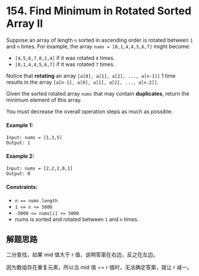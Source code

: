 # 154. Find Minimum in Rotated Sorted Array II

Suppose an array of length `n` sorted in ascending order is rotated between `1` and `n` times. For example, the array `nums = [0,1,4,4,5,6,7]` might become:

+ `[4,5,6,7,0,1,4]` if it was rotated `4` times.
+ `[0,1,4,4,5,6,7]` if it was rotated `7` times.

Notice that **rotating** an array `[a[0], a[1], a[2], ..., a[n-1]]` 1 time results in the array `[a[n-1], a[0], a[1], a[2], ..., a[n-2]]`.

Given the sorted rotated array `nums` that may contain **duplicates**, return the minimum element of this array.

You must decrease the overall operation steps as much as possible.

 

#### Example 1:

```
Input: nums = [1,3,5]
Output: 1
```

#### Example 2:

```
Input: nums = [2,2,2,0,1]
Output: 0
``` 

#### Constraints:

+ `n == nums.length`
+ `1 <= n <= 5000`
+ `-5000 <= nums[i] <= 5000`
+ nums is sorted and rotated between `1` and `n` times.

## 解题思路

二分查找，如果 mid 值大于 r 值，说明答案在右边，反之在左边。

因为数组存在重复元素，所以当 mid 值 == r 值时，无法确定答案，就让 r 减一。
